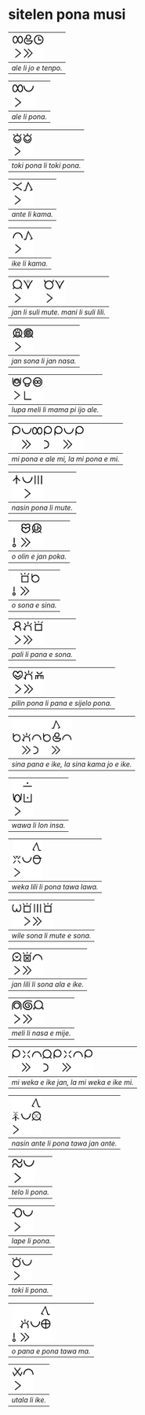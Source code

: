 # sitelen pona musi

| <img src="ale-li-jo-e-tenpo.png" height="50"> | 
|:--| 
| *ale li jo e tenpo.* | 

| <img src="ale-li-pona.png" height="50"> | 
|:--| 
| *ale li pona.* | 

| <img src="toki-pona-li-toki-pona.png" height="50"> | 
|:--| 
| *toki pona li toki pona.* | 

| <img src="ante-li-kama.png" height="50"> | 
|:--| 
| *ante li kama.* | 

| <img src="ike-li-kama.png" height="50"> | 
|:--| 
| *ike li kama.* | 

| <img src="jan-li-suli-mute-mani-li-suli-lili.png" height="50"> | 
|:--| 
| *jan li suli mute. mani li suli lili.* | 

| <img src="jan-sona-li-jan-nasa.png" height="50"> | 
|:--| 
| *jan sona li jan nasa.* | 

| <img src="lupa-meli-li-mama-pi-ijo-ale.png" height="50"> | 
|:--| 
| *lupa meli li mama pi ijo ale.* | 

| <img src="mi-pona-e-ale-mi-la-mi-pona-e-mi.png" height="50"> | 
|:--| 
| *mi pona e ale mi, la mi pona e mi.* | 

| <img src="nasin-pona-li-mute.png" height="50"> | 
|:--| 
| *nasin pona li mute.* | 

| <img src="o-olin-e-jan-poka.png" height="50"> | 
|:--| 
| *o olin e jan poka.* | 

| <img src="o-sona-e-sina.png" height="50"> | 
|:--| 
| *o sona e sina.* | 

| <img src="pali-li-pana-e-sona.png" height="50"> | 
|:--| 
| *pali li pana e sona.* | 

| <img src="pilin-pona-li-pana-e-sijelo-pona.png" height="50"> | 
|:--| 
| *pilin pona li pana e sijelo pona.* | 

| <img src="sina-pana-e-ike-la-sina-kama-jo-e-ike.png" height="75"> | 
|:--| 
| *sina pana e ike, la sina kama jo e ike.* | 

| <img src="wawa-li-lon-insa.png" height="75"> | 
|:--| 
| *wawa li lon insa.* | 

| <img src="weka-lili-li-pona-tawa-lawa.png" height="75"> | 
|:--| 
| *weka lili li pona tawa lawa.* | 

| <img src="wile-sona-li-mute-e-sona.png" height="50"> | 
|:--| 
| *wile sona li mute e sona.* | 

| <img src="jan-lili-li-sona-ala-e-ike.png" height="50"> | 
|:--| 
| *jan lili li sona ala e ike.* | 

| <img src="meli-li-nasa-e-mije.png" height="50"> | 
|:--| 
| *meli li nasa e mije.* | 

| <img src="mi-weka-e-ike-jan-la-mi-weka-e-ike-mi.png" height="50"> | 
|:--| 
| *mi weka e ike jan, la mi weka e ike mi.* | 

| <img src="nasin-ante-li-pona-tawa-jan-ante.png" height="75"> | 
|:--| 
| *nasin ante li pona tawa jan ante.* | 

| <img src="telo-li-pona.png" height="50"> | 
|:--| 
| *telo li pona.* | 

| <img src="lape-li-pona.png" height="50"> | 
|:--| 
| *lape li pona.* | 

| <img src="toki-li-pona.png" height="50"> | 
|:--| 
| *toki li pona.* | 

| <img src="o-pana-e-pona-tawa-ma.png" height="75"> | 
|:--| 
| *o pana e pona tawa ma.* | 

| <img src="utala-li-ike.png" height="50"> | 
|:--| 
| *utala li ike.* | 

